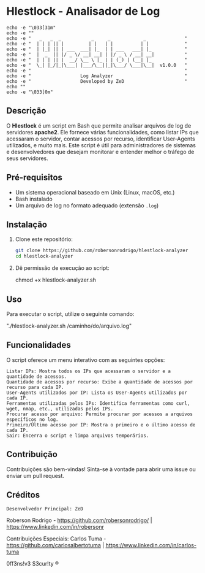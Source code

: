 # Hlestlock - Analisador de Log

    echo -e "\033[31m"
    echo -e ""
    echo -e "   _   _  _           _     _            _              "
    echo -e "  | | | || |         | |   | |          | |             "
    echo -e "  | |_| || | ___  ___| |_  | | ___   ___| |_            "
    echo -e "  |  _  || |/ _ \/ __| __| | |/ _ \ / __| __|           "
    echo -e "  | | | || |  __/ \__ \ |_ | | (_) | (__| |_            "
    echo -e "  \_| |_/|_|\___| |___/\__||_|\___/ \___|\__|  v1.0.0   "
    echo -e "                                                        "
    echo -e "                  Log Analyzer                          "
    echo -e "                  Developed by ZeD                      "
    echo ""   
    echo -e "\033[0m"

## Descrição
O **Hlestlock** é um script em Bash que permite analisar arquivos de log de servidores **apache2**. Ele fornece várias funcionalidades, como listar IPs que acessaram o servidor, contar acessos por recurso, identificar User-Agents utilizados, e muito mais. Este script é útil para administradores de sistemas e desenvolvedores que desejam monitorar e entender melhor o tráfego de seus servidores.

## Pré-requisitos
- Um sistema operacional baseado em Unix (Linux, macOS, etc.)
- Bash instalado
- Um arquivo de log no formato adequado (extensão `.log`)

## Instalação
1. Clone este repositório:
   ```bash
   git clone https://github.com/robersonrodrigo/hlestlock-analyzer
   cd hlestlock-analyzer
   
2. Dê permissão de execução ao script:
   
   chmod +x hlestlock-analyzer.sh

## Uso

Para executar o script, utilize o seguinte comando:

 "./hlestlock-analyzer.sh /caminho/do/arquivo.log"

 ## Funcionalidades

O script oferece um menu interativo com as seguintes opções:

    Listar IPs: Mostra todos os IPs que acessaram o servidor e a quantidade de acessos.
    Quantidade de acessos por recurso: Exibe a quantidade de acessos por recurso para cada IP.
    User-Agents utilizados por IP: Lista os User-Agents utilizados por cada IP.
    Ferramentas utilizadas pelos IPs: Identifica ferramentas como curl, wget, nmap, etc., utilizadas pelos IPs.
    Procurar acesso por arquivo: Permite procurar por acessos a arquivos específicos no log.
    Primeiro/Último acesso por IP: Mostra o primeiro e o último acesso de cada IP.
    Sair: Encerra o script e limpa arquivos temporários.

## Contribuição

   Contribuições são bem-vindas! Sinta-se à vontade para abrir uma issue ou enviar um pull request.
   
## Créditos

    Desenvolvedor Principal: ZeD 
    
 Roberson Rodrigo - https://github.com/robersonrodrigo/ | https://www.linkedin.com/in/robersonr
     
   Contribuições Especiais:
   Carlos Tuma - https://github.com/carlosalbertotuma | https://www.linkedin.com/in/carlos-tuma

   0ff3ns!v3 S3cur!ty ®
